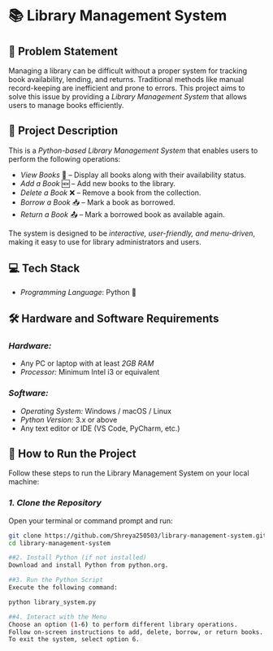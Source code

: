 # 📚 Library Management System

## 📝 Problem Statement
Managing a library can be difficult without a proper system for tracking book availability, lending, and returns. Traditional methods like manual record-keeping are inefficient and prone to errors. This project aims to solve this issue by providing a *Library Management System* that allows users to manage books efficiently.

## 📌 Project Description
This is a *Python-based Library Management System* that enables users to perform the following operations:
- *View Books* 📖 – Display all books along with their availability status.
- *Add a Book* 🆕 – Add new books to the library.
- *Delete a Book* ❌ – Remove a book from the collection.
- *Borrow a Book* 📥 – Mark a book as borrowed.
- *Return a Book* 📤 – Mark a borrowed book as available again.

The system is designed to be *interactive, user-friendly, and menu-driven*, making it easy to use for library administrators and users.

## 💻 Tech Stack
- *Programming Language*: Python 🐍

## 🛠️ Hardware and Software Requirements
### *Hardware:*
- Any PC or laptop with at least *2GB RAM*
- *Processor:* Minimum Intel i3 or equivalent

### *Software:*
- *Operating System:* Windows / macOS / Linux
- *Python Version:* 3.x or above
- Any text editor or IDE (VS Code, PyCharm, etc.)

## 🚀 How to Run the Project
Follow these steps to run the Library Management System on your local machine:

### *1. Clone the Repository*
Open your terminal or command prompt and run:
```sh
git clone https://github.com/Shreya250503/library-management-system.git
cd library-management-system

##2. Install Python (if not installed)
Download and install Python from python.org.

##3. Run the Python Script
Execute the following command:

python library_system.py

##4. Interact with the Menu
Choose an option (1-6) to perform different library operations.
Follow on-screen instructions to add, delete, borrow, or return books.
To exit the system, select option 6.
